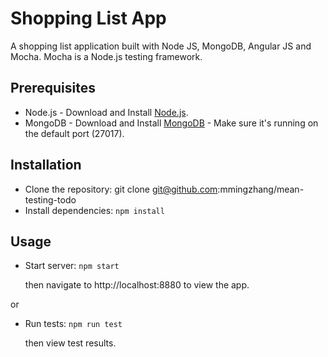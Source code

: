 # Shopping List App

A shopping list application built with Node JS, MongoDB, Angular JS and Mocha. Mocha is a Node.js testing framework.

## Prerequisites
* Node.js - Download and Install [Node.js](https://nodejs.org/en/download/). 
* MongoDB - Download and Install [MongoDB](http://www.mongodb.org/downloads) - Make sure it's running on the default port (27017).

## Installation
* Clone the repository: git clone git@github.com:mmingzhang/mean-testing-todo
* Install dependencies: `npm install`

## Usage 
* Start server: `npm start`

  then navigate to http://localhost:8880 to view the app.

or
* Run tests: `npm run test`

  then view test results.


